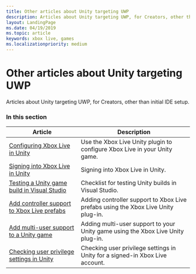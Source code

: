 ```yaml
---
title: Other articles about Unity targeting UWP
description: Articles about Unity targeting UWP, for Creators, other than initial IDE setup.
layout: LandingPage
ms.date: 04/19/2019
ms.topic: article
keywords: xbox live, games
ms.localizationpriority: medium
---
```


# Other articles about Unity targeting UWP

Articles about Unity targeting UWP, for Creators, other than initial IDE setup.


### In this section

| Article | Description |
|---------|-------------|
| [Configuring Xbox Live in Unity](get-started-with-creators/configure-xbox-live-in-unity.md) | Use the Xbox Live Unity plugin to configure Xbox Live in your Unity game. |
| [Signing into Xbox Live in Unity](get-started-with-creators/unity-signin-nav.md) | Signing into Xbox Live in Unity. |
| [Testing a Unity game build in Visual Studio](get-started-with-creators/test-visual-studio-build.md) |Checklist for testing Unity builds in Visual Studio.  |
| [Add controller support to Xbox Live prefabs](get-started-with-creators/add-controller-support-to-xbox-live-prefabs.md) | Adding controller support to Xbox Live prefabs using the Xbox Live Unity plug-in. |
| [Add multi-user support to a Unity game](get-started-with-creators/add-multi-user-support.md) | Adding multi-user support to your Unity game using the Xbox Live Unity plug-in. |
| [Checking user privilege settings in Unity](get-started-with-creators/check-user-privileges-in-unity.md) | Checking user privilege settings in Unity for a signed-in Xbox Live account. |
